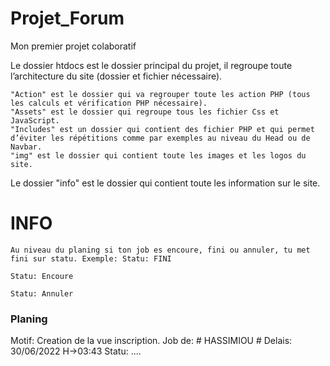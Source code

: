 # Projet_Forum
Mon premier projet colaboratif

Le dossier htdocs est le dossier principal du projet, il regroupe toute l’architecture du site (dossier et fichier nécessaire).

    "Action" est le dossier qui va regrouper toute les action PHP (tous les calculs et vérification PHP nécessaire).
    "Assets" est le dossier qui regroupe tous les fichier Css et JavaScript.
    "Includes" est un dossier qui contient des fichier PHP et qui permet d’éviter les répétitions comme par exemples au niveau du Head ou de Navbar.
    "img" est le dossier qui contient toute les images et les logos du site.

Le dossier "info" est le dossier qui contient toute les information sur le site.

# INFO
    Au niveau du planing si ton job es encoure, fini ou annuler, tu met fini sur statu. Exemple: Statu: FINI 
                                                                                                 Statu: Encoure
                                                                                                 Statu: Annuler

### Planing 

Motif: Creation de la vue inscription. 
Job de: # HASSIMIOU #
Delais: 30/06/2022 H->03:43
Statu: ....
